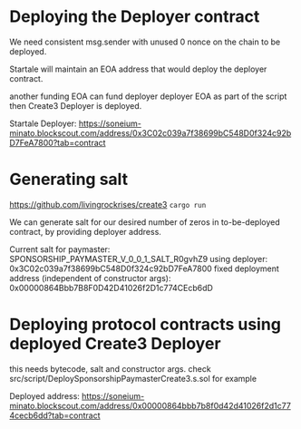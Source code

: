 # Deploying the Deployer contract

We need consistent msg.sender with unused 0 nonce on the chain to be deployed.

Startale will maintain an EOA address that would deploy the deployer contract.

another funding EOA can fund deployer deployer EOA as part of the script then Create3 Deployer is deployed.

Startale Deployer: https://soneium-minato.blockscout.com/address/0x3C02c039a7f38699bC548D0f324c92bD7FeA7800?tab=contract



# Generating salt

https://github.com/livingrockrises/create3
`cargo run`

We can generate salt for our desired number of zeros in to-be-deployed contract, by providing deployer address.

Current salt for paymaster: SPONSORSHIP_PAYMASTER_V_0_0_1_SALT_R0gvhZ9
using deployer: 0x3C02c039a7f38699bC548D0f324c92bD7FeA7800
fixed deployment address (independent of constructor args): 0x00000864Bbb7B8F0D42D41026f2D1c774CEcb6dD


# Deploying protocol contracts using deployed Create3 Deployer

this needs bytecode, salt and constructor args.
check src/script/DeploySponsorshipPaymasterCreate3.s.sol for example

Deployed address: https://soneium-minato.blockscout.com/address/0x00000864bbb7b8f0d42d41026f2d1c774cecb6dd?tab=contract